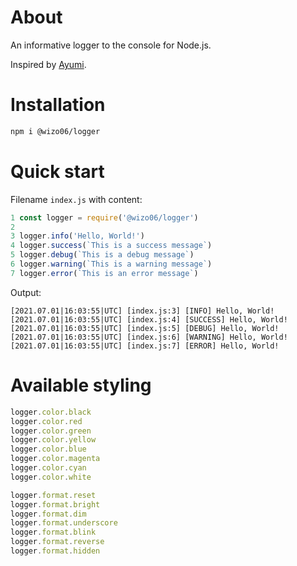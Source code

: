# About

An informative logger to the console for Node.js.

Inspired by [Ayumi](https://github.com/shunjuu/Ayumi).

# Installation
```bash
npm i @wizo06/logger
```

# Quick start
Filename `index.js` with content:
```js
1 const logger = require('@wizo06/logger')
2
3 logger.info('Hello, World!') 
4 logger.success(`This is a success message`)
5 logger.debug(`This is a debug message`)
6 logger.warning(`This is a warning message`)
7 logger.error(`This is an error message`)
```
Output:
```
[2021.07.01|16:03:55|UTC] [index.js:3] [INFO] Hello, World!
[2021.07.01|16:03:55|UTC] [index.js:4] [SUCCESS] Hello, World!
[2021.07.01|16:03:55|UTC] [index.js:5] [DEBUG] Hello, World!
[2021.07.01|16:03:55|UTC] [index.js:6] [WARNING] Hello, World!
[2021.07.01|16:03:55|UTC] [index.js:7] [ERROR] Hello, World!
```

# Available styling

```js
logger.color.black
logger.color.red
logger.color.green
logger.color.yellow
logger.color.blue
logger.color.magenta
logger.color.cyan
logger.color.white

logger.format.reset
logger.format.bright
logger.format.dim
logger.format.underscore
logger.format.blink
logger.format.reverse
logger.format.hidden
```